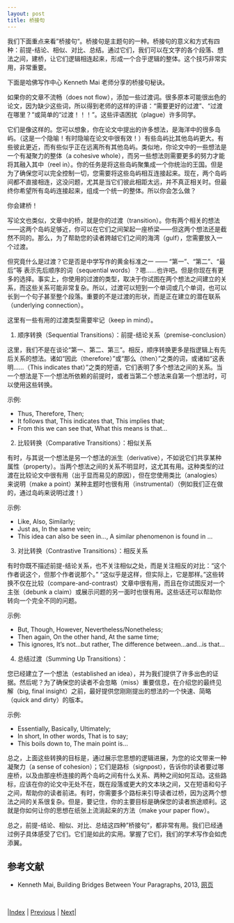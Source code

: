 ```yaml
---
layout: post
title: 桥接句
---
```


我们下面重点来看”桥接句“。桥接句是主题句的一种。桥接句的意义和方式有四种：前提-结论、相似、对比、总结。通过它们，我们可以在文字的各个段落、想法之间，建桥，让它们逻辑相连起来，形成一个合乎逻辑的整体。这个技巧非常实用，非常重要。

下面是哈佛写作中心 Kenneth Mai 老师分享的桥接句秘诀。

如果你的文章不流畅（does not flow），添加一些过渡词。很多原本可能很出色的论文，因为缺少这些词，所以得到老师的这样的评语：“需要更好的过渡”、“过渡在哪里？”或简单的“过渡！！！”。这些评语困扰（plague）许多同学。

它们是像这样的。您可以想象，你在论文中提出的许多想法，是海洋中的很多岛屿。（这是一个隐喻！有时隐喻在论文中很有效！）有些岛屿比其他岛屿更大。有些彼此更近，而有些似乎正在远离所有其他岛屿。类似地，你论文中的一些想法是一个有凝聚力的整体（a cohesive whole），而另一些想法则需要更多的努力才能将其融入其中（reel in）。你的任务是将这些岛屿聚集成一个你统治的王国。但是为了确保您可以完全控制一切，您需要将这些岛屿相互连接起来。现在，两个岛屿间都不直接相连，这没问题，尤其是当它们彼此相距太远，并不真正相关时。但最终你希望所有岛屿连接起来，组成一个统一的整体。所以你会怎么做？

你会建桥！

写论文也类似，文章中的桥，就是你的过渡（transition）。你有两个相关的想法——这两个岛屿足够近，你可以在它们之间架起一座桥梁——但这两个想法还是截然不同的。那么，为了帮助您的读者跨越它们之间的海湾（gulf），您需要放入一个过渡。

但究竟什么是过渡？它是否是中学写作的黄金标准之一 —— “第一”、“第二”、“最后”等 表示先后顺序的词（sequential words）？嗯……也许吧。但是你现在有更多的选择。事实上，你使用的过渡的类型，取决于你试图在两个想法之间建立的关系，而这些关系可能非常复杂。所以，过渡可以短到一个单词或几个单词，也可以长到一个句子甚至整个段落。重要的不是过渡的形状，而是正在建立的潜在联系（underlying connection）。

这里有一些有用的过渡类型需要牢记（keep in mind）。

1. 顺序转换（Sequential Transitions）：前提-结论关系（premise-conclusion）

这里，我们不是在谈论“第一、第二、第三”。相反，顺序转换更多是指逻辑上有先后关系的想法。诸如“因此（therefore）”或“那么（then）”之类的词，或诸如“这表明……（This indicates that）”之类的短语，它们表明了多个想法之间的关系。当一个想法是下一个想法所依赖的前提时，或者当第二个想法来自第一个想法时，可以使用这些转换。

示例:
- Thus, Therefore, Then;
- It follows that, This indicates that, This implies that;
- From this we can see that, What this means is that…

2. 比较转换（Comparative Transitions）：相似关系

有时，与其说一个想法是另一个想法的派生（derivative），不如说它们共享某种属性（property）。当两个想法之间的关系不明显时，这尤其有用。这种类型的过渡在比较论文中很有用（出于显而易见的原因），但在您使用类比（analogies）来说明（make a point）某种主题时也很有用（instrumental）（例如我们正在做的，通过岛屿来说明过渡！）

示例:
- Like, Also, Similarly;
- Just as, In the same vein;
- This idea can also be seen in…, A similar phenomenon is found in …

3. 对比转换（Contrastive Transitions）：相反关系

有时你既不描述前提-结论关系，也不关注相似之处，而是关注相反的对比：“这个作者说这个，但那个作者说那个。” “这似乎是这样，但实际上，它是那样。”这些转换不仅在比较（compare-and-contrast）文章中很有用，而且在你试图反对一个主张（debunk a claim）或展示问题的另一面时也很有用。这些话还可以帮助你转向一个完全不同的问题。

示例:
- But, Though, However, Nevertheless/Nonetheless;
- Then again, On the other hand, At the same time;
- This ignores, It’s not…but rather, The difference between…and…is that…

4. 总结过渡（Summing Up Transitions）：

您已经建立了一个想法（established an idea），并为我们提供了许多出色的证据。然后呢？为了确保您的读者不会忽略（miss）重要信息，在介绍您的最终见解（big, final insight）之前，最好提供您刚刚提出的想法的一个快速、简略（quick and dirty）的版本。

示例:
- Essentially, Basically, Ultimately;
- In short, In other words, That is to say;
- This boils down to, The main point is…

总之，上面这些转换的目标是，通过展示您思想的逻辑进展，为您的论文带来一种凝聚力（a sense of cohesion）；它们是路标（signpost），告诉你的读者要过哪座桥，以及由那座桥连接的两个岛屿之间有什么关系、两种之间如何互动。这些路标，应该在你的论文中无处不在，既在段落或更大的文本块之间，又在短语和句子之间，帮助你的读者前进。有时，你需要多个路标来引导读者过桥，因为这两个想法之间的关系很复杂。但是，要记住，你的主要目标是确保您的读者旅途顺利。这就是你如何让你的思想在纸张上流淌起来的方法（make your paper flow）。

总之，前提-结论、相似、对比、总结这四种”桥接句“，都非常有用。我们已经通过例子具体感受了它们。它们是如此的实用。掌握了它们，我们的学术写作会如虎添翼。

## 参考文献

- Kenneth Mai, Building Bridges Between Your Paragraphs, 2013, [网页](https://harvardwritingcenterblog.com/2013/03/28/building-bridges-between-your-paragraphs/)

<br/>

|[Index](../../) | [Previous](3-8-signpost) | [Next](3-12-topic-sentence)|
